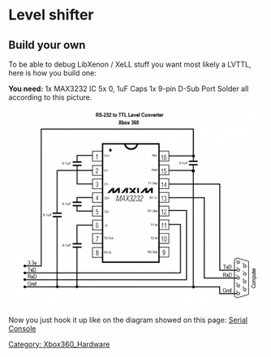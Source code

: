 # Level shifter

## Build your own

To be able to debug LibXenon / XeLL stuff you want most likely a LVTTL, 
here is how you build one:

**You need:**
1x MAX3232 IC
5x 0, 1uF Caps
1x 9-pin D-Sub Port
Solder all according to this picture.

![<File:360_rs232_build.png>](../images/360_rs232_build.png)

Now you just hook it up like on the diagram showed on this page:
[Serial Console](../Serial_Console)

[Category: Xbox360_Hardware](../Category_Xbox360_Hardware)
